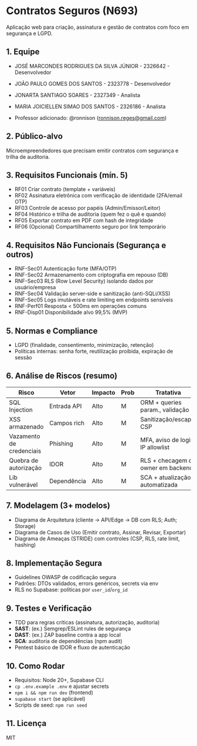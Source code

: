 # Contratos Seguros (N693)

Aplicação web para criação, assinatura e gestão de contratos com foco em segurança e LGPD.

## 1. Equipe
- JOSÉ MARCONDES RODRIGUES DA SILVA JÚNIOR - 2326642 - Desenvolvedor
- JOÃO PAULO GOMES DOS SANTOS - 2323778 - Desenvolvedor
- JONARTA SANTIAGO SOARES - 2327349 - Analista
- MARIA JOICIELLEN SIMAO DOS SANTOS - 2326186 - Analista

- Professor adicionado: @ronnison (ronnison.reges@gmail.com)

## 2. Público-alvo
Microempreendedores que precisam emitir contratos com segurança e trilha de auditoria.

## 3. Requisitos Funcionais (mín. 5)
- RF01 Criar contrato (template + variáveis)
- RF02 Assinatura eletrônica com verificação de identidade (2FA/email OTP)
- RF03 Controle de acesso por papéis (Admin/Emissor/Leitor)
- RF04 Histórico e trilha de auditoria (quem fez o quê e quando)
- RF05 Exportar contrato em PDF com hash de integridade
- RF06 (Opcional) Compartilhamento seguro por link temporário

## 4. Requisitos Não Funcionais (Segurança e outros)
- RNF-Sec01 Autenticação forte (MFA/OTP)
- RNF-Sec02 Armazenamento com criptografia em repouso (DB)
- RNF-Sec03 RLS (Row Level Security) isolando dados por usuário/empresa
- RNF-Sec04 Validação server-side e sanitização (anti-SQLi/XSS)
- RNF-Sec05 Logs imutáveis e rate limiting em endpoints sensíveis
- RNF-Perf01 Resposta < 500ms em operações comuns
- RNF-Disp01 Disponibilidade alvo 99,5% (MVP)

## 5. Normas e Compliance
- LGPD (finalidade, consentimento, minimização, retenção)
- Políticas internas: senha forte, reutilização proibida, expiração de sessão

## 6. Análise de Riscos (resumo)
| Risco                    | Vetor       | Impacto | Prob | Tratativa                            |
|-------------------------|-------------|---------|------|--------------------------------------|
| SQL Injection           | Entrada API | Alto    | M    | ORM + queries param., validação      |
| XSS armazenado          | Campos rich | Alto    | M    | Sanitização/escape, CSP              |
| Vazamento de credenciais| Phishing    | Alto    | M    | MFA, aviso de login, IP allowlist    |
| Quebra de autorização   | IDOR        | Alto    | M    | RLS + checagem de owner em backend   |
| Lib vulnerável          | Dependência | Alto    | M    | SCA + atualização automatizada       |

## 7. Modelagem (3+ modelos)
- Diagrama de Arquitetura (cliente → API/Edge → DB com RLS; Auth; Storage)
- Diagrama de Casos de Uso (Emitir contrato, Assinar, Revisar, Exportar)
- Diagrama de Ameaças (STRIDE) com controles (CSP, RLS, rate limit, hashing)

## 8. Implementação Segura
- Guidelines OWASP de codificação segura
- Padrões: DTOs validados, errors genéricos, secrets via env
- RLS no Supabase: políticas por `user_id`/`org_id`

## 9. Testes e Verificação
- TDD para regras críticas (assinatura, autorização, auditoria)
- **SAST**: (ex.) Semgrep/ESLint rules de segurança
- **DAST**: (ex.) ZAP baseline contra a app local
- **SCA**: auditoria de dependências (npm audit)
- Pentest básico de IDOR e fluxo de autenticação

## 10. Como Rodar
- Requisitos: Node 20+, Supabase CLI
- `cp .env.example .env` e ajustar secrets
- `npm i && npm run dev` (frontend)
- `supabase start` (se aplicável)
- Scripts de seed: `npm run seed`

## 11. Licença
MIT
